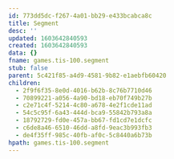 ```yaml
---
id: 773dd5dc-f267-4a01-bb29-e433bcabca8c
title: Segment
desc: ''
updated: 1603642840593
created: 1603642840593
data: {}
fname: games.tis-100.segment
stub: false
parent: 5c421f85-a4d9-4581-9b82-e1aebfb60420
children:
  - 2f9f6f35-8e0d-4016-b62b-8c76b7710d46
  - 70899221-a056-4a90-bd18-eb70f749b27b
  - c2e71c4f-5214-4c80-a678-4e2f1cde11ad
  - 54c5c95f-6a43-444d-bca9-55842b793a8a
  - 18792729-fd0e-457a-bb67-fd1cd7e1dcfc
  - c6de8a46-6510-46dd-a8fd-9eac3b993fb3
  - de4f35ff-985c-40fb-af0c-5c8440a6b73b
hpath: games.tis-100.segment
---
```


